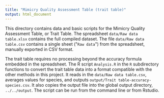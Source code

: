 ```yaml
---
title: "Mimicry Quality Assessment Table (trait table)"
output: html_document
---
```



This directory contains data and basic scripts for the Mimicry Quality Assessment Table, or Trait Table. The spreadsheet `data/Raw data table.xlsx` contains the full compiled dataset. The file `data/Raw data table.csv` contains a single sheet ("`Raw data`") from the spreadsheet, manually exported in CSV format.

The trait table requires no processing beyond the accuracy formula embedded in the spreadsheet. The R script `Analysis.R` in the `R` subdirectory functions to convert the trait table data into a format compatible with the other methods in this project. It reads in the `data/Raw data table.csv`, averages values for species, and outputs `output/Trait table-accuracy-species.csv`. It also copies the output file into the global output directory, `../../output`. The script can be run from the command line or from Rstudio.